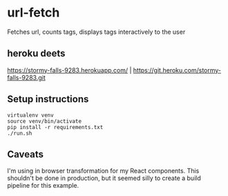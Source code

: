 # url-fetch

Fetches url, counts tags, displays tags interactively to the user

## heroku deets

https://stormy-falls-9283.herokuapp.com/ | https://git.heroku.com/stormy-falls-9283.git

## Setup instructions
    
    virtualenv venv
    source venv/bin/activate
    pip install -r requirements.txt
    ./run.sh

## Caveats

I'm using in browser transformation for my React components. This shouldn't be done in production, but it seemed silly to create a build pipeline for this example.

